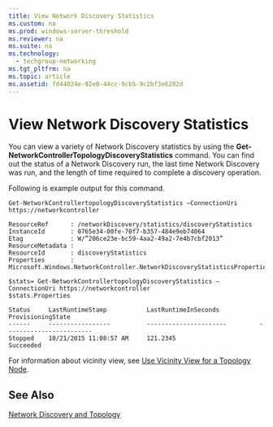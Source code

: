 ```yaml
---
title: View Network Discovery Statistics
ms.custom: na
ms.prod: windows-server-threshold
ms.reviewer: na
ms.suite: na
ms.technology: 
  - techgroup-networking
ms.tgt_pltfrm: na
ms.topic: article
ms.assetid: fd44024e-92e0-44cc-9cb5-9c2bf3e6202d
---
```

# View Network Discovery Statistics
You can view a variety of Network Discovery statistics by using the **Get\-NetworkControllerTopologyDiscoveryStatistics** command. You can find out the status of a Network Discovery run, the last time Network Discovery was run, and the length of time required to complete a discovery operation.  
  
Following is example output for this command.  
  
```  
Get-NetworkControllertopologyDiscoveryStatistics –ConnectionUri https://networkcontroller   
  
ResourceRef      : /networkDiscovery/statistics/discoveryStatistics  
InstanceId       : 0765e34-00fe-70f7-b357-484e9eb74064  
Etag             : W/”206ce23e-bc59-4aa2-49a2-7e4b7cbf2013”  
ResourceMetadata :  
ResourceId       : discoveryStatistics  
Properties       : Microsoft.Windows.NetworkController.NetworkDiscoveryStatisticsProperties  
  
$stats= Get-NetworkControllertopologyDiscoveryStatistics –ConnectionUri https://networkcontroller  
$stats.Properties  
  
Status     LastRuntimeStamp           LastRuntimeInSeconds           ProvisioningState  
------     -----------------          ----------------------         ------------------------  
Stopped    10/21/2015 11:08:57 AM     121.2345                       Succeeded  
```  
  
For information about vicinity view, see [Use Vicinity View for a Topology Node](../Topic/Use-Vicinity-View-for-a-Topology-Node.md).  
  
## See Also  
[Network Discovery and Topology](../Topic/Network-Discovery-and-Topology.md)  
  
